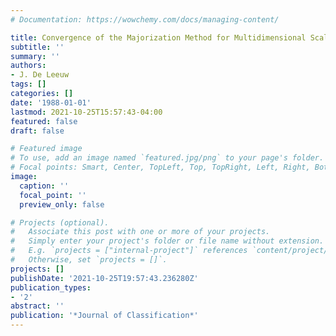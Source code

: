 ```yaml
---
# Documentation: https://wowchemy.com/docs/managing-content/

title: Convergence of the Majorization Method for Multidimensional Scaling
subtitle: ''
summary: ''
authors:
- J. De Leeuw
tags: []
categories: []
date: '1988-01-01'
lastmod: 2021-10-25T15:57:43-04:00
featured: false
draft: false

# Featured image
# To use, add an image named `featured.jpg/png` to your page's folder.
# Focal points: Smart, Center, TopLeft, Top, TopRight, Left, Right, BottomLeft, Bottom, BottomRight.
image:
  caption: ''
  focal_point: ''
  preview_only: false

# Projects (optional).
#   Associate this post with one or more of your projects.
#   Simply enter your project's folder or file name without extension.
#   E.g. `projects = ["internal-project"]` references `content/project/deep-learning/index.md`.
#   Otherwise, set `projects = []`.
projects: []
publishDate: '2021-10-25T19:57:43.236280Z'
publication_types:
- '2'
abstract: ''
publication: '*Journal of Classification*'
---
```

